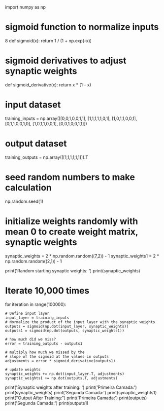 import numpy as np
# sigmoid function to normalize inputs


8
def sigmoid(x):
    return 1 / (1 + np.exp(-x))

# sigmoid derivatives to adjust synaptic weights
def sigmoid_derivative(x):
    return x * (1 - x)

# input dataset
training_inputs = np.array([[0,0,1,0,0,1,1],
                            [1,1,1,1,1,0,1],
                            [1,0,1,1,0,0,1],
                            [0,1,1,0,0,1,0],
                            [1,0,1,1,0,0,1],
                            [0,0,1,0,0,1,1]])

# output dataset
training_outputs = np.array([[1,1,1,1,1,1]]).T

# seed random numbers to make calculation
np.random.seed(1)

# initialize weights randomly with mean 0 to create weight matrix, synaptic weights
synaptic_weights = 2 * np.random.random((7,2)) - 1
synaptic_weights1 = 2 * np.random.random((2,1)) - 1

print('Random starting synaptic weights: ')
print(synaptic_weights)

# Iterate 10,000 times
for iteration in range(100000):

    # Define input layer
    input_layer = training_inputs
    # Normalize the product of the input layer with the synaptic weights
    outputs = sigmoid(np.dot(input_layer, synaptic_weights))
    outputs1 = sigmoid(np.dot(outputs, synaptic_weights1))

    # how much did we miss?
    error = training_outputs - outputs1

    # multiply how much we missed by the
    # slope of the sigmoid at the values in outputs
    adjustments = error * sigmoid_derivative(outputs1)

    # update weights
    synaptic_weights += np.dot(input_layer.T, adjustments)
    synaptic_weights1 += np.dot(outputs.T, adjustments)

print('Synaptic weights after training: ')
print('Primeira Camada:')
print(synaptic_weights)
print('Segunda Camada:')
print(synaptic_weights1)
print("Output After Training:")
print('Primeira Camada:')
print(outputs)
print('Segunda Camada:')
print(outputs1)


